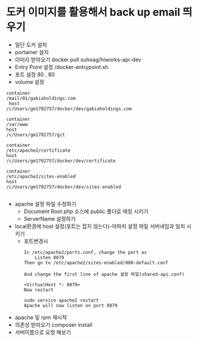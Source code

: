 # 도커 이미지를 활용해서 back up email 띄우기
- 일단 도커 설치
- portainer 설치
- 이미지 받아오기 docker pull suhoag/hiworks-api-dev
- Entry Point 설정 	/docker-entrypoint.sh
- 포트 설정 80 , 80
- volume 설정  
```
container
/mail/01/gabiaholdings.com
 host
/c/Users/gm1702757/docker/dev/gabiaholdings.com
  
container
/var/www
host
/c/Users/gm1702757/git
  
container
/etc/apache2/certificate
host
/c/Users/gm1702757/docker/dev/certificate	

container
/etc/apache2/sites-enabled
host
/c/Users/gm1702757/docker/dev/sites-enabled	


```
- apache 설정 파일 수정하기 
    - Document Root php 소스에 public 폴더로 매칭 시키기
    - ServerName 설정하기
- local환경에 host 설정(포트는 잡지 않는다)-아파치 설정 파일 서버네임과 일치 시키기
    - 포트변경시
        ```
        In /etc/apache2/ports.conf, change the port as
            Listen 8079
        Then go to /etc/apache2/sites-enabled/000-default.conf

        And change the first line of apache 설정 파일(shared-api.conf)

        <VirtualHost *: 8079>
        Now restart

        sudo service apache2 restart
        Apache will now listen on port 8079 
        ```
- apache 및 rpm 재시작
- 의존성 받아오기 composer install
- 서버이름으로 요청 해보기
